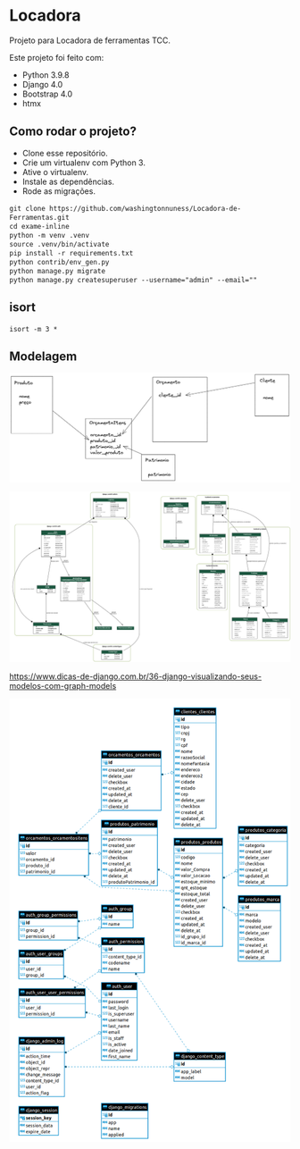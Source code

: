 # Locadora

Projeto para Locadora de ferramentas TCC.


Este projeto foi feito com:

* Python 3.9.8
* Django 4.0
* Bootstrap 4.0
* htmx


## Como rodar o projeto?

* Clone esse repositório.
* Crie um virtualenv com Python 3.
* Ative o virtualenv.
* Instale as dependências.
* Rode as migrações.


```
git clone https://github.com/washingtonnuness/Locadora-de-Ferramentas.git
cd exame-inline
python -m venv .venv
source .venv/bin/activate
pip install -r requirements.txt
python contrib/env_gen.py
python manage.py migrate
python manage.py createsuperuser --username="admin" --email=""
```



## isort

```
isort -m 3 *
```

## Modelagem

![orcamentos_modelagem2.png](img/orcamentos_modelagem2.png)

![models.png](img/models.png)

https://www.dicas-de-django.com.br/36-django-visualizando-seus-modelos-com-graph-models


![diagrama_ER_DBeaver.png](img/diagrama_ER_DBeaver.png)
